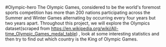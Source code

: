 #Olympic-hero
The Olympic Games, considered to be the world's foremost sports competition has more than 200 nations participating across the Summer and Winter Games alternating by occurring every four years but two years apart.
Throughout this project, we will explore the Olympics  dataset(scraped from https://en.wikipedia.org/wiki/All-time_Olympic_Games_medal_table) , look at some interesting statistics and then try to find out which country is the King of Olympic Games.
